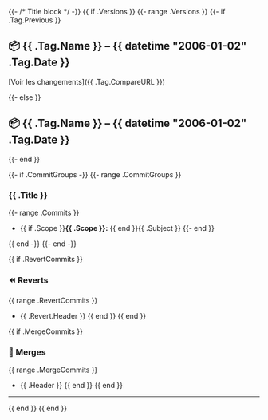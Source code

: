 {{- /* Title block */ -}}
{{ if .Versions }}
{{- range .Versions }}
{{- if .Tag.Previous }}
## 📦 {{ .Tag.Name }} – {{ datetime "2006-01-02" .Tag.Date }}

[Voir les changements]({{ .Tag.CompareURL }})

{{- else }}
## 📦 {{ .Tag.Name }} – {{ datetime "2006-01-02" .Tag.Date }}
{{- end }}

{{- if .CommitGroups -}}
{{- range .CommitGroups }}
### {{ .Title }}

{{- range .Commits }}
- {{ if .Scope }}**{{ .Scope }}:** {{ end }}{{ .Subject }}
{{- end }}

{{ end -}}
{{- end -}}

{{ if .RevertCommits }}
### ⏪ Reverts

{{ range .RevertCommits }}
- {{ .Revert.Header }}
{{ end }}
{{ end }}

{{ if .MergeCommits }}
### 🔀 Merges

{{ range .MergeCommits }}
- {{ .Header }}
{{ end }}
{{ end }}

---
{{ end }}
{{ end }}